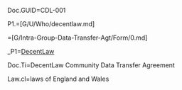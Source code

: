 Doc.GUID=CDL-001

P1.=[G/U/Who/decentlaw.md]

=[G/Intra-Group-Data-Transfer-Agt/Form/0.md]

_P1=<a href="#P1.Handle" class="definedterm">DecentLaw</a>

Doc.Ti=DecentLaw Community Data Transfer Agreement

Law.cl=laws of England and Wales
